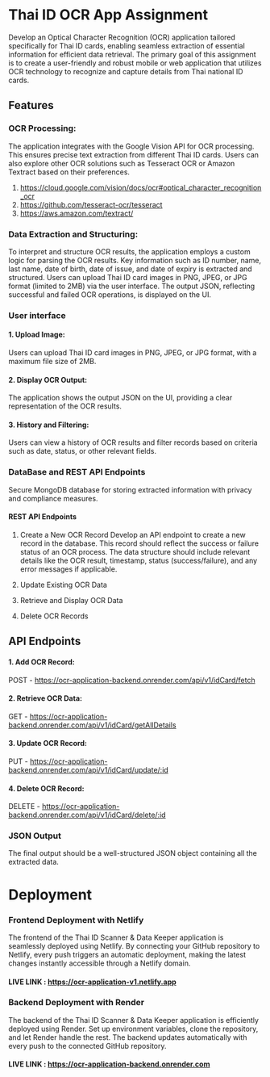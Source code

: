 
# Thai ID OCR App Assignment

Develop an Optical Character Recognition (OCR) application tailored specifically for Thai ID cards, enabling seamless extraction of essential information for efficient data retrieval. The primary goal of this assignment is to create a user-friendly and robust mobile or web application that utilizes OCR technology to recognize and capture details from Thai national ID cards.

## Features
### OCR Processing:
The application integrates with the Google Vision API for OCR processing. This ensures precise text extraction from different Thai ID cards. Users can also explore other OCR solutions such as Tesseract OCR or Amazon Textract based on their preferences.

1. https://cloud.google.com/vision/docs/ocr#optical_character_recognition_ocr
2. https://github.com/tesseract-ocr/tesseract
3. https://aws.amazon.com/textract/

### Data Extraction and Structuring:
To interpret and structure OCR results, the application employs a custom logic for parsing the OCR results. Key information such as ID number, name, last name, date of birth, date of issue, and date of expiry is extracted and structured. Users can upload Thai ID card images in PNG, JPEG, or JPG format (limited to 2MB) via the user interface. The output JSON, reflecting successful and failed OCR operations, is displayed on the UI.

### User interface
####  1. Upload Image: 
Users can upload Thai ID card images in PNG, JPEG, or JPG format, with a maximum file size of 2MB.

#### 2. Display OCR Output:
The application shows the output JSON on the UI, providing a clear representation of the OCR results.

#### 3. History and Filtering:
Users can view a history of OCR results and filter records based on criteria such as date, status, or other relevant fields.

### DataBase and REST API Endpoints

Secure MongoDB database for storing extracted information with privacy and compliance measures.

#### REST API Endpoints

1. Create a New OCR Record
Develop an API endpoint to create a new record in the database. This record should reflect the success or failure status of an OCR process.
The data structure should include relevant details like the OCR result, timestamp, status (success/failure), and any error messages if applicable.

2. Update Existing OCR Data
3. Retrieve and Display OCR Data
4. Delete OCR Records

## API Endpoints

#### 1. Add OCR Record:

 POST - https://ocr-application-backend.onrender.com/api/v1/idCard/fetch

#### 2. Retrieve OCR Data:

GET - https://ocr-application-backend.onrender.com/api/v1/idCard/getAllDetails

#### 3. Update OCR Record:

PUT - https://ocr-application-backend.onrender.com/api/v1/idCard/update/:id

#### 4. Delete OCR Record:

DELETE - https://ocr-application-backend.onrender.com/api/v1/idCard/delete/:id


### JSON Output

The final output should be a well-structured JSON object containing all the extracted data.

# Deployment

### Frontend Deployment with Netlify 
The frontend of the Thai ID Scanner & Data Keeper application is seamlessly deployed using Netlify. By connecting your GitHub repository to Netlify, every push triggers an automatic deployment, making the latest changes instantly accessible through a Netlify domain.

#### LIVE LINK : https://ocr-application-v1.netlify.app

### Backend Deployment with Render
The backend of the Thai ID Scanner & Data Keeper application is efficiently deployed using Render. Set up environment variables, clone the repository, and let Render handle the rest. The backend updates automatically with every push to the connected GitHub repository.

#### LIVE LINK : https://ocr-application-backend.onrender.com

